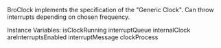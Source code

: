 BroClock implements the specification of the "Generic Clock". Can throw interrupts depending on chosen frequency.

Instance Variables:
	isClockRunning	<Boolean>
	interruptQueue	<BroInterruptQueue>
	internalClock	<Integer>
	areInterruptsEnabled	<Boolean>
	interruptMessage	<Integer>
	clockProcess	<Process>